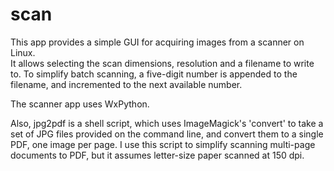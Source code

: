 scan
====

This app provides a simple GUI for acquiring images from a scanner on Linux.  
It allows selecting the scan dimensions, resolution and a filename to write 
to.  To simplify batch scanning, a five-digit number is appended to the 
filename, and incremented to the next available number.

The scanner app uses WxPython.


Also, jpg2pdf is a shell script, which uses ImageMagick's 'convert' to take a 
set of JPG files provided on the command line, and convert them to a single 
PDF, one image per page.  I use this script to simplify scanning multi-page 
documents to PDF, but it assumes letter-size paper scanned at 150 dpi.

